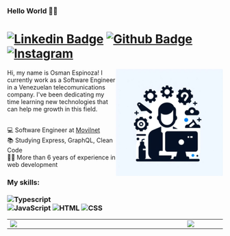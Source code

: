 ### Hello World 🐱‍💻 
# [![Linkedin Badge](https://img.shields.io/badge/-LinkedIn-0077B5?style=flat&logo=Linkedin&logoColor=white&link=https://www.linkedin.com/in/osman-espinoza-604711b0/)](https://www.linkedin.com/in/osman-espinoza-604711b0/) [![Github Badge](https://img.shields.io/badge/-Github-242A2D?style=flat&logo=Github&logoColor=white&link=https://github.com/espinozaosman/)](https://github.com/espinozaosman/) [![Instagram](https://img.shields.io/badge/-instagram-D42F8A?style=flat&logo=instagram&logoColor=white&link=https://www.instagram.com/espinozaosman)](https://www.instagram.com/espinozaosman)

<img src="./espinozaosman.jpg" min-width="250px" max-width="250px" width="250px" align="right" alt="Logo osman jpg">

<p align="left"> 
Hi, my name is Osman Espinoza! I currently work as a Software Engineer in a Venezuelan telecomunications company. I've been dedicating my time learning new technologies that can help me growth in this field. <br> <br>

💻 Software Engineer at [Movilnet](http://www.movilnet.com.ve/sitio/)<br>
📚 Studying Express, GraphQL, Clean Code<br>
🐱‍💻 More than 6 years of experience in web development<br>
</p>

### My skills: <br/> <br/> ![Typescript](https://img.shields.io/badge/-Typescript-ffdd19?style=flat&logoColor=white&logo=typescript&color=3178C6) <br/> ![JavaScript](https://img.shields.io/badge/-JavaScript-ffdd19?style=flat&logoColor=white&logo=javascript) ![HTML](https://img.shields.io/badge/-HTML-ff0d00?style=flat&logoColor=white&logo=html5) ![CSS](https://img.shields.io/badge/-CSS-196eff?style=flat&logoColor=white&logo=css3) 
<center>
  <table>
    <tr>
        <td><img width="400px" align="left" src="https://github-readme-stats-git-masterrstaa-rickstaa.vercel.app/api/top-langs/?username=espinozaosman&hide=html,TSQL,CSS,PLSQL,php,SCSS,Jupyter%20Notebook&layout=compact&count_private=true&langs_count=8" /></td>
        <td><img width="495px" align="left" src="https://github-readme-stats-git-masterrstaa-rickstaa.vercel.app/api?username=espinozaosman&show_icons=true&count_private=true" /></td>
    </tr>   
  </table>
</center>
